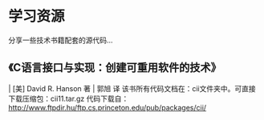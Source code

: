 # 学习资源
分享一些技术书籍配套的源代码...

## 《C语言接口与实现：创建可重用软件的技术》
| [美] David R. Hanson 著
| 郭旭 译
该书所有代码文档在：cii文件夹中。可直接下载压缩包：cii11.tar.gz
代码下载自：http://www.ftpdir.hu/ftp.cs.princeton.edu/pub/packages/cii/
